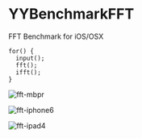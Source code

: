 YYBenchmarkFFT
==============

FFT Benchmark for iOS/OSX

    for() {
      input();
      fft();
      ifft();
    }


![fft-mbpr](https://raw.github.com/ibireme/YYBenchmarkFFT/master/Result/fft-mbpr.png)

![fft-iphone6](https://raw.github.com/ibireme/YYBenchmarkFFT/master/Result/fft-iphone6.png)

![fft-ipad4](https://raw.github.com/ibireme/YYBenchmarkFFT/master/Result/fft-ipad4.png)



